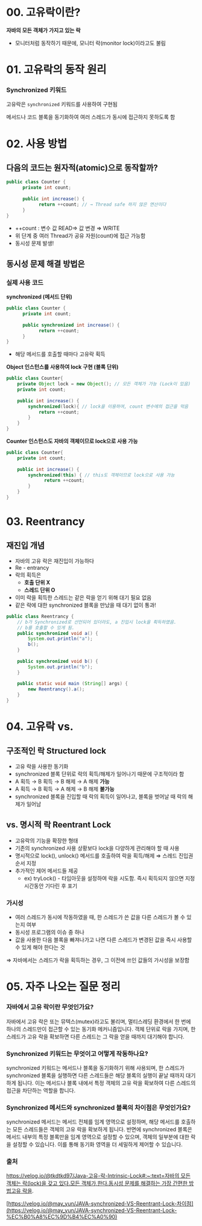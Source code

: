# 00. 고유락이란?

**자바의 모든 객체가 가지고 있는 락**

- 모니터처럼 동작하기 때문에, 모니터 락(monitor lock)이라고도 불림

# 01. 고유락의 동작 원리

### Synchronized 키워드

고유락은 `synchronized` 키워드를 사용하여 구현됨

메서드나 코드 블록을 동기화하여 여러 스레드가 동시에 접근하지 못하도록 함

# 02. 사용 방법

## 다음의 코드는 원자적(atomic)으로 동작할까?

```java
public class Counter {
	  private int count;
	
	  public int increase() {
		    return ++count; // → Thread safe 하지 않은 연산이다
	  }
}
```

- ++count : 변수 값 READ⇒ 값 변경 ⇒ WRITE
- 위 단계 중 여러 Thread가  공유 자원(count)에 접근 가능함
- 동시성 문제 발생!

## 동시성 문제 해결 방법은

### 실제 사용 코드

**synchronized (메서드 단위)**

```java
public class Counter {
	  private int count;
	
	  public synchronized int increase() {
		    return ++count; 
	  }
}
```

- 해당 메서드를 호출할 때마다 고유락 획득

**Object 인스턴스를 사용하여 lock 구현 (블록 단위)**

```java
public class Counter{
    private Object lock = new Object(); // 모든 객체가 가능 (Lock이 있음)
    private int count;
    
    public int increase() {
        synchronized(lock){	// lock을 이용하여, count 변수에의 접근을 막음
            return ++count;
        }
    }
}
```

**Counter 인스턴스도 자바의 객체이므로 lock으로 사용 가능**

```java
public class Counter{
    private int count;
    
    public int increase() {
        synchronized(this) { // this도 객체이므로 lock으로 사용 가능
        	  return ++count;
        }  
    }
}
```

# 03. Reentrancy

## 재진입 개념

- 자바의 고유 락은 재진입이 가능하다
- Re - entrancy
- 락의 획득은
    - **호출 단위 X**
    - **스레드 단위 O**
- 이미 락을 획득한 스레드는 같은 락을 얻기 위해 대기 필요 없음
- 같은 락에 대한 synchronized 블록을 만났을 때 대기 없이 통과!

```java
public class Reentrancy {
    // b가 Synchronized로 선언되어 있더라도, a 진입시 lock을 획득하였음.
    // b를 호출할 수 있게 됨.
    public synchronized void a() {
        System.out.println("a");
        b();
    }
    
    public synchronized void b() {
        System.out.println("b");
    }
    
    public static void main (String[] args) {
        new Reentrancy().a();
    }
}
```

# 04. 고유락 vs.

## 구조적인 락 Structured lock

- 고유 락을 사용한 동기화
- synchronized 블록 단위로 락의 획득/해제가 일어나기 때문에 구조적이라 함
- A 획득 → B 획득 → B 해제 → A 해제 **가능**
- A 획득 → B 획득 → A 해제 → B 해제 **불가능**
- synchronized 블록을 진입할 때 락의 획득이 일어나고, 블록을 벗어날 때 락의 해제가 일어남

## vs. 명시적 락 Reentrant Lock

- 고유락의 기능을 확장한 형태
- 기존의 synchronized 사용 상황보다 lock을 다양하게 관리해야 할 때 사용
- 명시적으로 lock(), unlock() 메서드를 호출하여 락을 획득/해제 ⇒ 스레드 진입권 순서 지정
- 추가적인 제어 메서드들 제공
    - ex) tryLock() - 타임아웃을 설정하여 락을 시도함. 즉시 획득되지 않으면 지정 시간동안 기다린 후 포기

### 가시성

- 여러 스레드가 동시에 작동하였을 때, 한 스레드가 쓴 값을 다른 스레드가 볼 수 있는지 여부
- 동시성 프로그램의 이슈 중 하나
- 값을 사용한 다음 블록을 빠져나가고 나면 다른 스레드가 변경된 값을 즉시 사용할 수 있게 해야 한다는 것

⇒ 자바에서는 스레드가 락을 획득하는 경우, 그 이전에 쓰인 값들의 가시성을 보장함

# 05. 자주 나오는 질문 정리

### 자바에서 고유 락이란 무엇인가요?

자바에서 고유 락은 또는 뮤텍스(mutex)라고도 불리며, 멀티스레딩 환경에서 한 번에 하나의 스레드만이 접근할 수 있는 동기화 메커니즘입니다. 객체 단위로 락을 가지며, 한 스레드가 고유 락을 확보하면 다른 스레드는 그 락을 얻을 때까지 대기해야 합니다.

### Synchronized 키워드는 무엇이고 어떻게 작동하나요?

synchronized 키워드는 메서드나 블록을 동기화하기 위해 사용되며, 한 스레드가 synchronized 블록을 실행하면 다른 스레드들은 해당 블록의 실행이 끝날 때까지 대기하게 됩니다. 이는 메서드나 블록 내에서 특정 객체의 고유 락을 확보하여 다른 스레드의 접근을 차단하는 역할을 합니다.

### Synchronized 메서드와 synchronized 블록의 차이점은 무엇인가요?

synchronized 메서드는 메서드 전체를 임계 영역으로 설정하며, 해당 메서드를 호출하는 모든 스레드들은 객체의 고유 락을 확보하게 됩니다. 반면에 synchronized 블록은 메서드 내부의 특정 블록만을 임계 영역으로 설정할 수 있으며, 객체의 일부분에 대한 락을 설정할 수 있습니다. 이를 통해 동기화 영역을 더 세밀하게 제어할 수 있습니다.

### 출처

[https://velog.io/@tkdtkd97/Java-고유-락-Intrinsic-Lock#:~:text=자바의 모든 객체는 락(lock)을 갖고 있다.모든 객체가,한다.동시성 문제를 해결하는 가장 간편한 방법고유 락을](https://velog.io/@tkdtkd97/Java-%EA%B3%A0%EC%9C%A0-%EB%9D%BD-Intrinsic-Lock#:~:text=%EC%9E%90%EB%B0%94%EC%9D%98%20%EB%AA%A8%EB%93%A0%20%EA%B0%9D%EC%B2%B4%EB%8A%94%20%EB%9D%BD(lock)%EC%9D%84%20%EA%B0%96%EA%B3%A0%20%EC%9E%88%EB%8B%A4.%EB%AA%A8%EB%93%A0%20%EA%B0%9D%EC%B2%B4%EA%B0%80,%ED%95%9C%EB%8B%A4.%EB%8F%99%EC%8B%9C%EC%84%B1%20%EB%AC%B8%EC%A0%9C%EB%A5%BC%20%ED%95%B4%EA%B2%B0%ED%95%98%EB%8A%94%20%EA%B0%80%EC%9E%A5%20%EA%B0%84%ED%8E%B8%ED%95%9C%20%EB%B0%A9%EB%B2%95%EA%B3%A0%EC%9C%A0%20%EB%9D%BD%EC%9D%84).

[https://velog.io/@may_yun/JAVA-synchronized-VS-Reentrant-Lock-차이점](https://velog.io/@may_yun/JAVA-synchronized-VS-Reentrant-Lock-%EC%B0%A8%EC%9D%B4%EC%A0%90)
